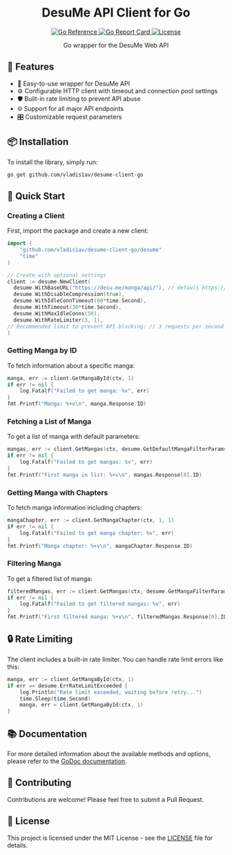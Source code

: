 <h1 align="center">DesuMe API Client for Go</h1>

<p align="center">
  <a href="https://pkg.go.dev/github.com/vladis1av/desume-client-go">
    <img src="https://pkg.go.dev/badge/github.com/vladis1av/desume-client-go.svg" alt="Go Reference">
  </a>
  <a href="https://goreportcard.com/report/github.com/vladis1av/desume-client-go">
    <img src="https://goreportcard.com/badge/github.com/vladis1av/desume-client-go" alt="Go Report Card">
  </a>
  <a href="https://github.com/vladis1av/desume-client-go/blob/main/LICENSE">
    <img src="https://img.shields.io/github/license/vladis1av/desume-client-go" alt="License">
  </a>
</p>

<p align="center">
  Go wrapper for the DesuMe Web API
</p>

## 🚀 Features

- 🔄 Easy-to-use wrapper for DesuMe API
- ⚙️ Configurable HTTP client with timeout and connection pool settings
- 🛡️ Built-in rate limiting to prevent API abuse
- 🌐 Support for all major API endpoints
- 🎛️ Customizable request parameters

## 📦 Installation

To install the library, simply run:

```bash
go get github.com/vladis1av/desume-client-go
```

## 🏁 Quick Start

### Creating a Client

First, import the package and create a new client:

```go
import (
    "github.com/vladis1av/desume-client-go/desume"
    "time"
)

// Create with optional settings
client := desume.NewClient(
  desume.WithBaseURL("https://desu.me/manga/api/"), // default https://desu.win/manga/api/
  desume.WithDisableCompression(true),
  desume.WithIdleConnTimeout(60*time.Second),
  desume.WithTimeout(30*time.Second),
  desume.WithMaxIdleConns(50),
  desume.WithRateLimiter(3, 1),
// Recommended limit to prevent API blocking: // 3 requests per second with the possibility of briefly exceeding 1 request
)
```

### Getting Manga by ID

To fetch information about a specific manga:

```go
manga, err := client.GetMangaById(ctx, 1)
if err != nil {
    log.Fatalf("Failed to get manga: %v", err)
}
fmt.Printf("Manga: %+v\n", manga.Response.ID)
```

### Fetching a List of Manga

To get a list of manga with default parameters:

```go
mangas, err := client.GetMangas(ctx, desume.GetDefaultMangaFilterParams())
if err != nil {
    log.Fatalf("Failed to get mangas: %v", err)
}
fmt.Printf("First manga in list: %+v\n", mangas.Response[0].ID)
```

### Getting Manga with Chapters

To fetch manga information including chapters:

```go
mangaChapter, err := client.GetMangaChapter(ctx, 1, 1)
if err != nil {
    log.Fatalf("Failed to get manga chapter: %v", err)
}
fmt.Printf("Manga chapter: %+v\n", mangaChapter.Response.ID)
```

### Filtering Manga

To get a filtered list of manga:

```go
filteredMangas, err := client.GetMangas(ctx, desume.GetMangaFilterParams("1", "5", desume.OrderByUpdated, desume.KindManga, "game", "bleach"))
if err != nil {
    log.Fatalf("Failed to get filtered mangas: %v", err)
}
fmt.Printf("First filtered manga: %+v\n", filteredMangas.Response[0].ID)
```

## 🔒 Rate Limiting

The client includes a built-in rate limiter. You can handle rate limit errors like this:

```go
manga, err := client.GetMangaById(ctx, 1)
if err == desume.ErrRateLimitExceeded {
    log.Println("Rate limit exceeded, waiting before retry...")
    time.Sleep(time.Second)
    manga, err = client.GetMangaById(ctx, 1)
}
```

## 📚 Documentation

For more detailed information about the available methods and options, please refer to the [GoDoc documentation](https://pkg.go.dev/github.com/vladis1av/desume-client-go).

## 🤝 Contributing

Contributions are welcome! Please feel free to submit a Pull Request.

## 📄 License

This project is licensed under the MIT License - see the [LICENSE](LICENSE) file for details.